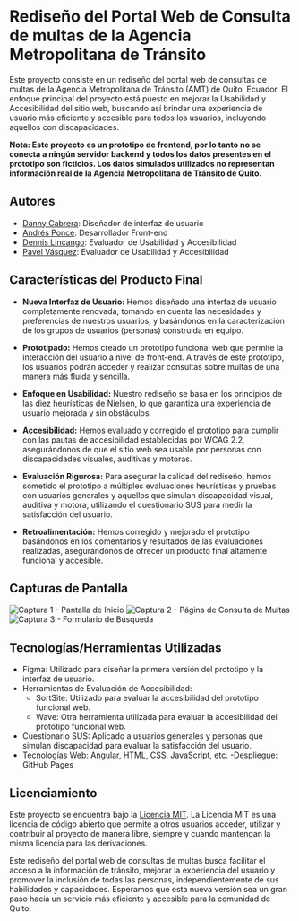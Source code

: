 # Rediseño del Portal Web de Consulta de multas de la Agencia Metropolitana de Tránsito

Este proyecto consiste en un rediseño del portal web de consultas de multas de la Agencia Metropolitana de Tránsito (AMT) de Quito, Ecuador. El enfoque principal del proyecto está puesto en mejorar la Usabilidad y Accesibilidad del sitio web, buscando así brindar una experiencia de usuario más eficiente y accesible para todos los usuarios, incluyendo aquellos con discapacidades.

**Nota: Este proyecto es un prototipo de frontend, por lo tanto no se conecta a ningún servidor backend y todos los datos presentes en el prototipo son ficticios. Los datos simulados utilizados no representan información real de la Agencia Metropolitana de Tránsito de Quito.**

## Autores

- [Danny Cabrera](https://github.com/DonOtame): Diseñador de interfaz de usuario
- [Andrés Ponce](https://github.com/aPonce2001): Desarrollador Front-end
- [Dennis Lincango](https://github.com/Wolv-x): Evaluador de Usabilidad y Accesibilidad
- [Pavel Vásquez](https://github.com/PavelV11): Evaluador de Usabilidad y Accesibilidad

## Características del Producto Final

- **Nueva Interfaz de Usuario:** Hemos diseñado una interfaz de usuario completamente renovada, tomando en cuenta las necesidades y preferencias de nuestros usuarios, y basándonos en la caracterización de los grupos de usuarios (personas) construida en equipo.

- **Prototipado:** Hemos creado un prototipo funcional web que permite la interacción del usuario a nivel de front-end. A través de este prototipo, los usuarios podrán acceder y realizar consultas sobre multas de una manera más fluida y sencilla.

- **Enfoque en Usabilidad:** Nuestro rediseño se basa en los principios de las diez heurísticas de Nielsen, lo que garantiza una experiencia de usuario mejorada y sin obstáculos.

- **Accesibilidad:** Hemos evaluado y corregido el prototipo para cumplir con las pautas de accesibilidad establecidas por WCAG 2.2, asegurándonos de que el sitio web sea usable por personas con discapacidades visuales, auditivas y motoras.

- **Evaluación Rigurosa:** Para asegurar la calidad del rediseño, hemos sometido el prototipo a múltiples evaluaciones heurísticas y pruebas con usuarios generales y aquellos que simulan discapacidad visual, auditiva y motora, utilizando el cuestionario SUS para medir la satisfacción del usuario.

- **Retroalimentación:** Hemos corregido y mejorado el prototipo basándonos en los comentarios y resultados de las evaluaciones realizadas, asegurándonos de ofrecer un producto final altamente funcional y accesible.

## Capturas de Pantalla

![Captura 1 - Pantalla de Inicio](enlace-a-captura-1.png)
![Captura 2 - Página de Consulta de Multas](enlace-a-captura-2.png)
![Captura 3 - Formulario de Búsqueda](enlace-a-captura-3.png)

## Tecnologías/Herramientas Utilizadas

- Figma: Utilizado para diseñar la primera versión del prototipo y la interfaz de usuario.
- Herramientas de Evaluación de Accesibilidad:
  - SortSite: Utilizado para evaluar la accesibilidad del prototipo funcional web.
  - Wave: Otra herramienta utilizada para evaluar la accesibilidad del prototipo funcional web.
- Cuestionario SUS: Aplicado a usuarios generales y personas que simulan discapacidad para evaluar la satisfacción del usuario.
- Tecnologías Web: Angular, HTML, CSS, JavaScript, etc.
-Despliegue: GitHub Pages

## Licenciamiento

Este proyecto se encuentra bajo la [Licencia MIT](LICENSE). La Licencia MIT es una licencia de código abierto que permite a otros usuarios acceder, utilizar y contribuir al proyecto de manera libre, siempre y cuando mantengan la misma licencia para las derivaciones.

Este rediseño del portal web de consultas de multas busca facilitar el acceso a la información de tránsito, mejorar la experiencia del usuario y promover la inclusión de todas las personas, independientemente de sus habilidades y capacidades. Esperamos que esta nueva versión sea un gran paso hacia un servicio más eficiente y accesible para la comunidad de Quito.
